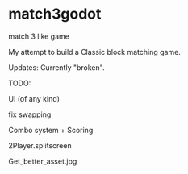 # match3godot
match 3 like game



My attempt to build a Classic block matching game. 



Updates:
Currently "broken". 



TODO:

UI (of any kind)

fix swapping

Combo system + Scoring

2Player.splitscreen

Get_better_asset.jpg

